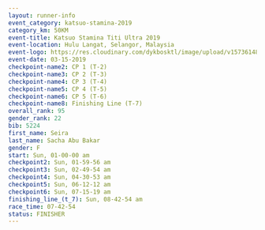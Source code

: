 ```yaml
---
layout: runner-info 
event_category: katsuo-stamina-2019 
category_km: 50KM 
event-title: Katsuo Stamina Titi Ultra 2019 
event-location: Hulu Langat, Selangor, Malaysia 
event-logo: https://res.cloudinary.com/dykbosktl/image/upload/v1573614825/Logo/Logo_p7ft6n.png
event-date: 03-15-2019 
checkpoint-name2: CP 1 (T-2) 
checkpoint-name3: CP 2 (T-3) 
checkpoint-name4: CP 3 (T-4) 
checkpoint-name5: CP 4 (T-5) 
checkpoint-name6: CP 5 (T-6) 
checkpoint-name8: Finishing Line (T-7) 
overall_rank: 95
gender_rank: 22
bib: 5224
first_name: Seira
last_name: Sacha Abu Bakar
gender: F
start: Sun, 01-00-00 am
checkpoint2: Sun, 01-59-56 am
checkpoint3: Sun, 02-49-54 am
checkpoint4: Sun, 04-30-53 am
checkpoint5: Sun, 06-12-12 am
checkpoint6: Sun, 07-15-19 am
finishing_line_(t_7): Sun, 08-42-54 am
race_time: 07-42-54
status: FINISHER
---
```

